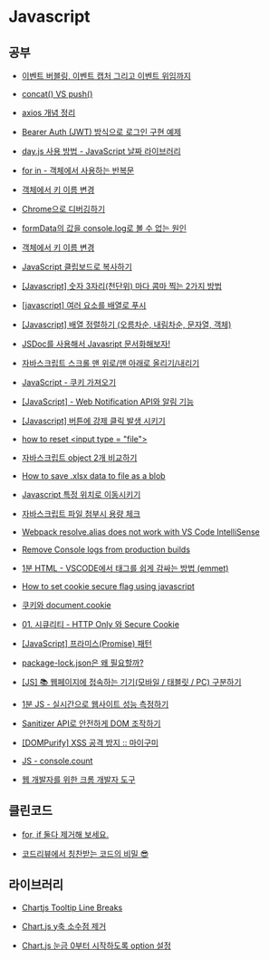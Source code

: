 # Javascript

## 공부

- [이벤트 버블링, 이벤트 캡처 그리고 이벤트 위임까지](https://joshua1988.github.io/web-development/javascript/event-propagation-delegation/)

- [concat() VS push()](https://jindev-t.tistory.com/77)

- [axios 개념 정리](https://kyun2da.dev/%EB%9D%BC%EC%9D%B4%EB%B8%8C%EB%9F%AC%EB%A6%AC/axios-%EA%B0%9C%EB%85%90-%EC%A0%95%EB%A6%AC/)

- [Bearer Auth (JWT) 방식으로 로그인 구현 예제](https://ocblog.tistory.com/56)

- [day.js 사용 방법 - JavaScript 날짜 라이브러리](https://jsikim1.tistory.com/196)

- [for in - 객체에서 사용하는 반복문](https://devjhs.tistory.com/121)

- [객체에서 키 이름 변경](https://hjcode.tistory.com/91)

- [Chrome으로 디버깅하기](https://ko.javascript.info/debugging-chrome)

- [formData의 값을 console.log로 볼 수 없는 원인](https://velog.io/@josworks27/formData-console.log)

- [객체에서 키 이름 변경](https://hjcode.tistory.com/91)

- [JavaScript 클립보드로 복사하기](https://zetawiki.com/wiki/JavaScript_%ED%81%B4%EB%A6%BD%EB%B3%B4%EB%93%9C%EB%A1%9C_%EB%B3%B5%EC%82%AC%ED%95%98%EA%B8%B0)

- [[Javascript] 숫자 3자리(천단위) 마다 콤마 찍는 2가지 방법](https://hianna.tistory.com/441)

- [[javascript] 여러 요소를 배열로 푸시](http://daplus.net/javascript-%EC%97%AC%EB%9F%AC-%EC%9A%94%EC%86%8C%EB%A5%BC-%EB%B0%B0%EC%97%B4%EB%A1%9C-%ED%91%B8%EC%8B%9C/)

- [[Javascript] 배열 정렬하기 (오름차순, 내림차순, 문자열, 객체)](https://hianna.tistory.com/409)

- [JSDoc를 사용해서 Javasript 문서화해보자!](https://okayoon.tistory.com/entry/JSDoc%EB%A5%BC-%EC%82%AC%EC%9A%A9%ED%95%B4%EC%84%9C-Javasript-%EB%AC%B8%EC%84%9C%ED%99%94%ED%95%B4%EB%B3%B4%EC%9E%90)

- [자바스크립트 스크롤 맨 위로/맨 아래로 올리기/내리기](https://webruden.tistory.com/917)

- [JavaScript - 쿠키 가져오기](https://rjs5967.tistory.com/25)

- [[JavaScript] - Web Notification API와 알림 기능](https://untitledtblog.tistory.com/107)

- [[Javascript] 버튼에 강제 클릭 발생 시키기](https://hianna.tistory.com/m/481)

- [how to reset \<input type = "file"\>](https://stackoverflow.com/questions/20549241/how-to-reset-input-type-file)

- [자바스크립트 object 2개 비교하기](https://slee2540.tistory.com/49)

- [How to save .xlsx data to file as a blob](https://stackoverflow.com/questions/34993292/how-to-save-xlsx-data-to-file-as-a-blob)

- [Javascript 특정 위치로 이동시키기](https://tler.tistory.com/287)

- [자바스크립트 파일 첨부시 용량 체크](https://nahosung.tistory.com/42)

- [Webpack resolve.alias does not work with VS Code IntelliSense](https://stackoverflow.com/questions/48686203/webpack-resolve-alias-does-not-work-with-vs-code-intellisense)

- [Remove Console logs from production builds](https://forum.vuejs.org/t/remove-console-logs-from-production-buils/39327)

- [1분 HTML - VSCODE에서 태그를 쉽게 감싸는 방법 (emmet)](https://youtube.com/shorts/-pAoHcqXTVQ?feature=share)

- [How to set cookie secure flag using javascript](https://stackoverflow.com/questions/37234687/how-to-set-cookie-secure-flag-using-javascript)

- [쿠키와 document.cookie](https://ko.javascript.info/cookie)

- [01. 시큐리티 - HTTP Only 와 Secure Cookie](https://theheydaze.tistory.com/550)

- [[JavaScript] 프라미스(Promise) 패턴](https://geundung.dev/53)

- [package-lock.json은 왜 필요할까?](https://hyunjun19.github.io/2018/03/23/package-lock-why-need/)

- [[JS] 📚 웹페이지에 접속하는 기기(모바일 / 태블릿 / PC) 구분하기](https://inpa.tistory.com/entry/JS-%F0%9F%93%9A-%EC%9B%B9%ED%8E%98%EC%9D%B4%EC%A7%80%EC%97%90-%EC%A0%91%EC%86%8D%ED%95%98%EB%8A%94-%EA%B8%B0%EA%B8%B0%EB%AA%A8%EB%B0%94%EC%9D%BC%ED%83%9C%EB%B8%94%EB%A6%BFPC-%EA%B5%AC%EB%B6%84%ED%95%98%EA%B8%B0)

- [1분 JS - 실시간으로 웹사이트 성능 측정하기](https://www.youtube.com/shorts/lHFDda3Vjo0)

- [Sanitizer API로 안전하게 DOM 조작하기](https://ui.toast.com/weekly-pick/ko_2021124)

- [[DOMPurify] XSS 공격 방지 :: 마이구미](https://mygumi.tistory.com/415)

- [JS - console.count](https://www.youtube.com/shorts/6eglGT9FfnA)

- [웹 개발자를 위한 크롬 개발자 도구](https://ui.toast.com/weekly-pick/ko_20160527#dom-breakpoints)

## 클린코드

- [for, if 둘다 제거해 보세요.](https://youtu.be/Izg6mVJ1LAA)

- [코드리뷰에서 칭찬받는 코드의 비밀 😎](https://youtu.be/BfpTtsWTWEM)

## 라이브러리

- [Chartjs Tooltip Line Breaks](https://stackoverflow.com/questions/29302392/chartjs-tooltip-line-breaks)

- [Chart.js y축 소수점 제거](https://yeon22.github.io/Chartjs-kr/docs/latest/axes/radial/linear.html)

- [Chart.js 눈금 0부터 시작하도록 option 설정](https://www.chartjs.org/docs/latest/)
